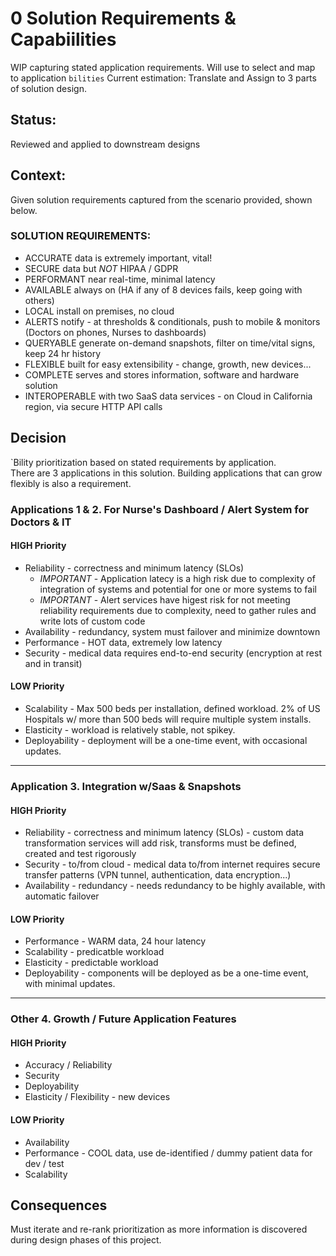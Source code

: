 # 0 Solution Requirements & Capabiilities

WIP capturing stated application requirements. Will use to select and map to application `bilities`
Current estimation: Translate and Assign to 3 parts of solution design.

## Status: 
Reviewed and applied to downstream designs

## Context: 
Given solution requirements captured from the scenario provided, shown below.

### SOLUTION REQUIREMENTS:
  - ACCURATE data is extremely important, vital!
  - SECURE data but *NOT* HIPAA / GDPR
  - PERFORMANT near real-time, minimal latency
  - AVAILABLE always on (HA if any of 8 devices fails, keep going with others)
  - LOCAL install on premises, no cloud
  - ALERTS notify - at thresholds & conditionals, push to mobile & monitors (Doctors on phones, Nurses to dashboards)
  - QUERYABLE generate on-demand snapshots, filter on time/vital signs, keep 24 hr history
  - FLEXIBLE built for easy extensibility - change, growth, new devices...
  - COMPLETE serves and stores information, software and hardware solution
  - INTEROPERABLE with two SaaS data services - on Cloud in California region, via secure HTTP API calls

## Decision
`Bility prioritization based on stated requirements by application.    
There are 3 applications in this solution.  Building applications that can grow flexibly is also a requirement.  

### Applications 1 & 2. For Nurse's Dashboard / Alert System for Doctors & IT

#### HIGH Priority
- Reliability - correctness and minimum latency (SLOs)
  - *IMPORTANT* - Application latecy is a high risk due to complexity of integration of systems and potential for one or more systems to fail
  - *IMPORTANT* - Alert services have higest risk for not meeting reliability requirements due to complexity, need to gather rules and write lots of custom code
- Availability - redundancy, system must failover and minimize downtown
- Performance - HOT data, extremely low latency
- Security - medical data requires end-to-end security (encryption at rest and in transit)
#### LOW Priority
- Scalability - Max 500 beds per installation, defined workload.  2% of US Hospitals w/ more than 500 beds will require multiple system installs.
- Elasticity - workload is relatively stable, not spikey.
- Deployability - deployment will be a one-time event, with occasional updates.

---

### Application 3.  Integration w/Saas & Snapshots

#### HIGH Priority
- Reliability - correctness and minimum latency (SLOs) - custom data transformation services will add risk, transforms must be defined, created and test rigorously
- Security - to/from cloud - medical data to/from internet requires secure transfer patterns (VPN tunnel, authentication, data encryption...)
- Availability - redundancy - needs redundancy to be highly available, with automatic failover
#### LOW Priority
- Performance - WARM data, 24 hour latency
- Scalability - predicatble workload
- Elasticity - predictable workload
- Deployability - components will be deployed as be a one-time event, with minimal updates.

----

### Other 4. Growth / Future Application Features

#### HIGH Priority
- Accuracy / Reliability
- Security
- Deployability
- Elasticity / Flexibility - new devices
#### LOW Priority
- Availability
- Performance - COOL data, use de-identified / dummy patient data for dev / test
- Scalability

## Consequences
Must iterate and re-rank prioritization as more information is discovered during design phases of this project.


